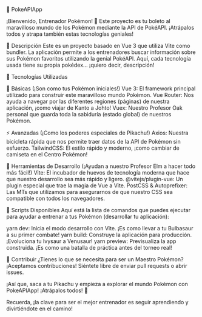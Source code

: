 🌟 PokeAPIApp

¡Bienvenido, Entrenador Pokémon! 🎉 Este proyecto es tu boleto al maravilloso mundo de los Pokémon mediante la API de PokéAPI. ¡Atrápalos todos y atrapa también estas tecnologías geniales!

📜 Descripción
Este es un proyecto basado en Vue 3 que utiliza Vite como bundler. La aplicación permite a los entrenadores buscar información sobre sus Pokémon favoritos utilizando la genial PokéAPI. Aquí, cada tecnología usada tiene su propia pokédex... ¡quiero decir, descripción!

🚀 Tecnologías Utilizadas

🐢 Básicas (¡Son como tus Pokémon iniciales!)
Vue 3: El framework principal utilizado para construir este maravilloso mundo Pokémon.
Vue Router: Nos ayuda a navegar por las diferentes regiones (páginas) de nuestra aplicación, ¡como viajar de Kanto a Johto!
Vuex: Nuestro Profesor Oak personal que guarda toda la sabiduría (estado global) de nuestros Pokémon.

⚡ Avanzadas (¡Como los poderes especiales de Pikachu!)
Axios: Nuestra bicicleta rápida que nos permite traer datos de la API de Pokémon sin esfuerzo.
TailwindCSS: El estilo rápido y moderno, ¡como cambiar de camiseta en el Centro Pokémon!

🔧 Herramientas de Desarrollo (¡Ayudan a nuestro Profesor Elm a hacer todo más fácil!)
Vite: El incubador de huevos de tecnología moderna que hace que nuestro desarrollo sea más rápido y ligero.
@vitejs/plugin-vue: Un plugin especial que trae la magia de Vue a Vite.
PostCSS & Autoprefixer: Las MTs que utilizamos para asegurarnos de que nuestro CSS sea compatible con todos los navegadores.

🌿 Scripts Disponibles
Aquí está la lista de comandos que puedes ejecutar para ayudar a entrenar a tus Pokémon (desarrollar tu aplicación):

yarn dev: Inicia el modo desarrollo con Vite. ¡Es como llevar a tu Bulbasaur a su primer combate!
yarn build: Construye la aplicación para producción. ¡Evoluciona tu Ivysaur a Venusaur!
yarn preview: Previsualiza la app construida. ¡Es como una batalla de práctica antes del torneo real!

🎨 Contribuir
¿Tienes lo que se necesita para ser un Maestro Pokémon? ¡Aceptamos contribuciones! Siéntete libre de enviar pull requests o abrir issues.

¡Así que, saca a tu Pikachu y empieza a explorar el mundo Pokémon con PokeAPIApp! ¡Atrápalos todos! 🚀

Recuerda, ¡la clave para ser el mejor entrenador es seguir aprendiendo y divirtiéndote en el camino!
